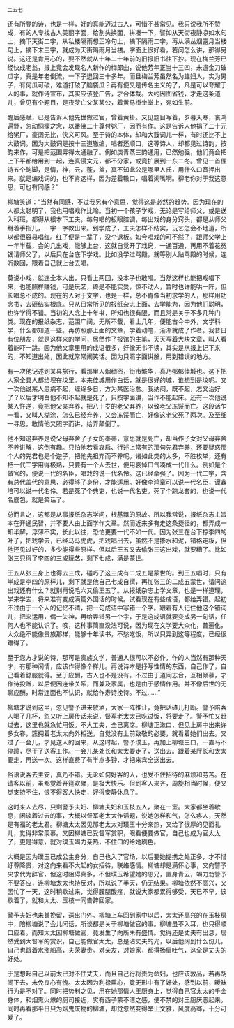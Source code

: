     二五七 

   还有所登的诗，也是一样，好的真能迈过古人，可惜不甚常见。我只说我所不赞成，有的人专找古人美丽字面，给割头换面，拼凑一下，譬如从天街夜静凉如水句上，摘下天街二字，从私楼隔雨想正冷句上，摘下隔雨二字，再从满丛烟露月当楼句上，摘下末三字，就成为天街隔雨月当楼。字面上很好看，若问怎么讲，那得另说。这还是肯用心的，要不然就从十年二十年前的旧报旧书往下抄。现在梅兰芳已经快成老翁，报上竟会发现名人新作的梅郎曲，说他芳年正当十三四，未遣金刀破瓜字，真是年老倒流，一下子退回三十多年。而且梅兰芳虽然名为雄妇人，实为男子，有何瓜可破，难道打破了脑袋瓜？再有便又是传名主义的了，凡是可以夸耀于人的事，就作诗宣布，其实应该登广告，才合体裁。大约因图省钱，才走这条道儿，曾见有个题目，是夜梦亡父某某公，着黄马褂坐堂上，宛如生前。

   醒后感赋，已是告诉人他先世做过官，曾着黄褂。又见题目写着，岁暮天寒，哀鸿遍野，忽动恫瘝之念，以番佛二十尊付粥厂，因而有作。这是告诉人他捐了二十元给粥厂，豪阔无比，侠义可风。至于诗的本体，却和大鼓词儿一样，有时还比不上大鼓词。因为大鼓词是按十三道辙编，唱者还顺口，这等诗人，却都见过诗韵，按韵来作，可是把范围弄得太通融了。例如庚青蒸三韵通用，已然勉强，他们竟会把上下平都给用到一起，连真侵文元，都不分家，或竟扩展到一东二冬。曾见一首俚诗五个韵脚，是情，神，云，蓬，盆，真不知此公是哪里人氏，用什么口音押出来。就是编戏词的，也不肯这样，因为差着辙口，唱着拗嘴啊。柳老你对于我这意思，可也有同感？”

   柳塘笑道：“当然有同感，不过我另有个意思，觉得这是必然的趋势。因为现在的人都太聪明了，我也用唱戏作比喻。当初一个孩子学戏，无论是写给师父，或是送入科班，都得从根本下工夫，每句唱的板眼腔调，每出戏的身分窍头，都是从师父掰着手指儿，一字一字教出来。到学成了，工夫怎样不结实，玩艺怎会不地道，所以都很容易唱红。红了便是一辈子，没个退板。如今唱戏的可不然了，跟师父学上一年半载，会的几出戏，能够上台，这就自觉开了戏窍，一通百通，再用不着花冤钱请师父了，以后只在台底下学戏。比如没学过骂殿，就等别人贴骂殿的时候，连听数回，跟着自己就上台去唱。

   莫说小戏，就连全本大出，只看上两回，没本子也敢唱。当然这样也能把戏唱下来，也能照样赚钱，可是玩艺，终是不能实受，惊不动人，暂时也许能哄一阵，但长唱总不成的。现在的人对于文字，也是一样，总不肯像当初求学的人，那样用功念书，去砸结实根底。只从日常所见的报纸杂志上面，去学能为，因为他们聪明，也许学得不错。当初的人念上十年书，所知也很有限，而且常是关于不多几种门类。现在的报纸杂志，范围广阔，无所不载，看上几年，便能古今中外，文学科学，什么都知道一些。再仿照那上面的文章，学着动笔，渐渐就成了作者。我昔日有位朋友，就是这样来的学问，居然作了报馆的主笔，天天写着大块文章，叫人看着能吓一跳。因为他文章里用的成语很多，好像无书不读，其实是从报上记下来的，不知道出处，因此就常常闹笑话。因为只照字面讲解，用到错误的地方。

   有一次他记述到某县旅行，看那里人烟稠密，街市繁华，真乃郁郁佳城也。这下把人家全县人都给埋在坟里。本来佳城用作白话，就是很好的城，谁想到是坟呢。又一次他说某人患病不起，缠绵多日，方为某医治愈。我纳闷，既不起，怎又治好了？以后才明白他不知不起就是死了，只按字面讲，当作不能起床。还有一次他说某人忤逆，竟把他父亲弃养，把八十岁的老父弃养，以致老父冻馁而亡。这段话乍一看，又叫人糊涂，怎么已经弃养，又会冻馁而亡，好像这老父死了两次。及至细一寻思，敢情他又照字而讲，给弄颠倒了。

   他不知这弃养是说父母弃舍了子女的奉养，意思就是死亡，却当作子女对父母弃舍不养讲解，这倒有趣。只怕他若看哀启、行述上常有的那句先君弃养，还要疑惑那个人的先君也是个逆子，把他先祖弃而不养呢。诸如此类的太多，不胜枚举，还有把一代二字用得极熟，只要有一个人去世，便用哀悼口气凑成一代什么。例如是个做官的，便说一代的名臣，唱戏的说一代名伶。这已经牵强了。因为一代二字，含有总代盖代的意思，必得够了身份，才能适用。好像李鸿章可以说一代名臣，谭鑫培可以说一代名伶。若是死了个典吏，也说一代名吏。死了个跑龙套的，也说一代名底包，就是笑话了。

   总而言之，这都是从事报纸杂志学问，根基飘的原故。所以我常说，报纸杂志主旨本在开通民智，并不要人由上面学作文章。然而近来多有走这条捷径的，都弄成一知半解，浮薄不实，长此以往，恐怕更要一代不如一代。因为张三在台下掠李四的叶子，把戏学去，已经马马虎虎，把戏唱出去，虽然不是掺水和泥，错格走板，但他还见过好的，多少能得些原样。但以后王五又去偷张三这出戏，就要糟了。比如张三只得了李四的三成玩艺，剩下七成，满是蒙世。

   王五从张三身上也得去三成，碰巧了这三成有二成五是蒙世的。到王五唱时，只有半成是李四的原样儿，剩下就是他自己七成自撰，再加张三的二成五蒙世，请问这出戏还有什么？就别再说毛六又偷王五了。从报纸杂志上学文章，也是一样道理，学来学去，将来准有变成满篇外国话的时候。试看现在有些成语，都给弄错。起初不过由于一个人的记忆不清，把一句成语中写错一个字。跟着有人记住他这个错词儿，把来运用，偶一失神，再给弄错另一个字，于是这成语就要变成另一句话，任何人也不能认识了。咳，这种事简直没法可说，因为现在文学要大众化，普遍化，大众绝不能像贵族那样，能够十年读书，不愁吃饭，所以只弄到这等程度，已经很难得了。

   至于您方才说的诗，那可是贵族文学，普通人很可以不必作，作的人当然有那种天才，有那种闲情，应该作得像个样儿。再说诗本是抒写性情的东西，自己作了，自己看着舒服就得。至于应酬，古人也不是没有。不过由于道同志合，互相倾慕，才作诗投赠，以后便因连带关系，而兼及家属，也是由于感情作用。并不像后世的无聊应酬，时常连面也不认识，就给作寿诗挽诗。不过……”

   柳塘才说到这里，忽见警予进来敬酒，大家一阵推让，竟把话碴儿打断。警予陪客人喝了几杯，忽又听上房传话来说，督军老太太已吃过饭，将要走了。警予忙又赶过去，这里也就急忙用饭。不大工夫，全已离席。柳塘正漱口，但见上房中出来许多女眷，簇拥着老太太向外相送，自觉没有上前致敬的必要，就看着她们出去。又过了一会儿，才见送人的回来，从这时起，警予璞玉，再加上柳塘三口，一直马不停蹄，尽干了送客工作。一会儿某处长和太太要走了，送出去。跟着某厅长和太太要走，再送一次。这样直费了有半点多钟，才把来宾全送出去。

   俗语说客去主安，真乃不错。无论如何好客的人，也受不住招待的麻烦和劳苦。在请客以前，虽都觉着开筵欢聚，是极大快乐。但到客人来齐，周旋相当时候，便又觉支持不住，恨不得客人快走，好得安静休息了。

   这时来人去尽，只剩警予夫妇、柳塘夫妇和玉枝五人，聚在一室。大家都坐着歇息，闲谈着过去的事，大概以督军老太太作话题，说她怎样和气，怎么疼人，天然是有福的老太君。柳塘太太因见那老太太对璞玉十分亲热，又给了很厚的见面礼儿，觉得非常羡慕。又因柳塘已受督军赏职，眼看便要做官，自己也成为官太太了，更是得意，就对璞玉竭力亲热，不住口的给她刷色。

   大概是因为璞玉已成公主身分，自己也入了官场，以后要她提携之处正多，才不惜纡尊降贵，对这向来看不大起的女招待，联络感情。柳塘却是满怀心事，又向警予央求代为辞官，但这时阻碍真多，不但璞玉希望她的恩兄，置身青云，竭力劝警予不要答应，连柳塘太太也持反对，所以说了半天，仍无结果。柳塘依然不高兴，又因忙了一天，这时稍歇过来，觉得腰腿酸疼，就说大家都累得够受，天已不早，该歇着了，就和太太、玉枝一同告辞回家。

   警予夫妇也未甚挽留，送出门外。柳塘上车回到家中以后，太太还高兴的在玉枝房中，陪柳塘说了会儿闲话，所谈都是关于柳塘做官的事。柳塘虽不入耳，也只得顺口应着。而知太太因柳塘做官，竟发生了向所未有盛情。觉得还是丈夫有出息，居然受到大督军的赏识，自己能做官太太，总是沾丈夫的光，以后他阔到什么份儿，自己也跟着水涨船高，夫荣妻贵。对亲友，对娘家，都得扬眉吐气，这全是丈夫的好处。

   于是想起自己以前太已对不住丈夫，而且自己行将贵为命妇，也应该敦品，若再胡闹下去，未免良心有愧。太太因为利禄熏心，竟无形中有了好处，感到以前，暧昧行为是不对了。同时把势利之见，用在她那情人王厨身上，觉得自己官太太的千金身体，和烟熏火燎的厨司接近，实有西子蒙不洁之感，便不禁的对王厨厌恶起来。同时再看那平日只为烟鬼废物的柳塘，却觉忽然变得举止文雅，风度高骞，十分可爱了。

